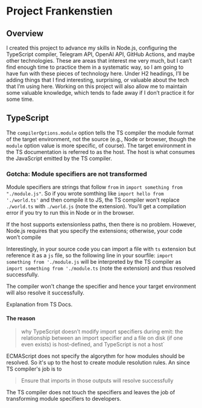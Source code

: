 # Project Frankenstien

## Overview

I created this project to advance my skills in Node.js, configuring the TypeScript compiler, Telegram API, OpenAI API, GitHub Actions, and maybe other technologies. These are areas that interest me very much, but I can’t find enough time to practice them in a systematic way, so I am going to have fun with these pieces of technology here. Under H2 headings, I’ll be adding things that I find interesting, surprising, or valuable about the tech that I’m using here. Working on this project will also allow me to maintain some valuable knowledge, which tends to fade away if I don’t practice it for some time.

## TypeScript

The `compilerOptions.module` option tells the TS compiler the module format of the target environment, not the source (e.g., Node or browser, though the `module` option value is more specific, of course). The target environment in the TS documentation is referred to as the host. The host is what consumes the JavaScript emitted by the TS compiler.

### Gotcha: Module specifiers are not transformed

Module specifiers are strings that follow `from` in `import something from "./module.js"`. So if you wrote somthing like `import hello from './world.ts'` and then compile it to JS, the TS compiler won't replace `./world.ts` with `./world.js` (note the extension). You'll get a compilation error if you try to run this in Node or in the browser.

If the host supports extensionless paths, then there is no problem. However, Node.js requires that you specify the extensions; otherwise, your code won’t compile

Interestingly, in your source code you can import a file with `ts` extension but reference it as a `js` file, so the following line in your sourfile:
`import something from './module.js`
will be interpreted by the TS compiler as
`import something from './module.ts` (note the extension) and thus resolved successfully.

The compiler won't change the specifier and hence your target environment will also resolve it successfully.

Explanation from TS Docs.

#### The reason

> why TypeScript doesn’t modify import specifiers during emit: the relationship between an import specifier and a file on disk (if one even exists) is host-defined, and TypeScript is not a host`

ECMAScript does not specify the algorythm for how modules should be resolved. So it's up to the host to create module resolution rules. An since TS compiler's job is to

> Ensure that imports in those outputs will resolve successfully

The TS compiler does not touch the specifiers and leaves the job of transforming module specifiers to developers.
